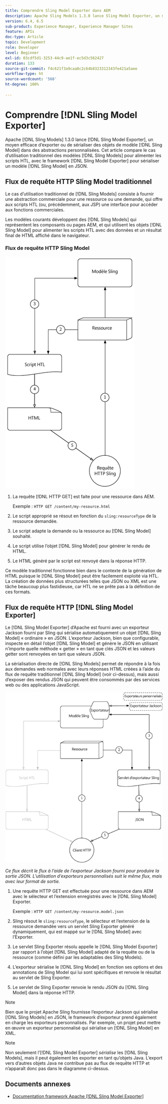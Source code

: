 ```yaml
---
title: Comprendre Sling Model Exporter dans AEM
description: Apache Sling Models 1.3.0 lance Sling Model Exporter, un moyen efficace d’exporter ou de sérialiser des objets de modèle Sling Model dans des abstractions personnalisées. Cet article compare le cas d’utilisation traditionnel des modèles Sling pour alimenter les scripts HTL, avec le framework Sling Model Exporter pour sérialiser un modèle Sling Model en JSON.
version: 6.4, 6.5
sub-product: Experience Manager, Experience Manager Sites
feature: APIs
doc-type: Article
topic: Development
role: Developer
level: Beginner
exl-id: 03cdf5d1-3253-44c9-ae1f-ec5d3c562427
duration: 133
source-git-commit: f4c621f3a9caa8c2c64b8323312343fe421a5aee
workflow-type: ht
source-wordcount: '568'
ht-degree: 100%

---
```


# Comprendre [!DNL Sling Model Exporter]

Apache [!DNL Sling Models] 1.3.0 lance [!DNL Sling Model Exporter], un moyen efficace d’exporter ou de sérialiser des objets de modèle [!DNL Sling Model] dans des abstractions personnalisées. Cet article compare le cas d’utilisation traditionnel des modèles [!DNL Sling Models] pour alimenter les scripts HTL, avec le framework [!DNL Sling Model Exporter] pour sérialiser un modèle [!DNL Sling Model] en JSON.

## Flux de requête HTTP Sling Model traditionnel

Le cas d’utilisation traditionnel de [!DNL Sling Models] consiste à fournir une abstraction commerciale pour une ressource ou une demande, qui offre aux scripts HTL (ou, précédemment, aux JSP) une interface pour accéder aux fonctions commerciales.

Les modèles courants développent des [!DNL Sling Models] qui représentent les composants ou pages AEM, et qui utilisent les objets [!DNL Sling Model] pour alimenter les scripts HTL avec des données et un résultat final de HTML affiché dans le navigateur.

### Flux de requête HTTP Sling Model

![Flux de requête Sling Model.](./assets/understand-sling-model-exporter/sling-model-request-flow.png)

1. La requête [!DNL HTTP GET] est faite pour une ressource dans AEM.

   Exemple : `HTTP GET /content/my-resource.html`

1. Le script approprié se résout en fonction du `sling:resourceType` de la ressource demandée.

1. Le script adapte la demande ou la ressource au [!DNL Sling Model] souhaité.

1. Le script utilise l’objet [!DNL Sling Model] pour générer le rendu de HTML.

1. Le HTML généré par le script est renvoyé dans la réponse HTTP.

Ce modèle traditionnel fonctionne bien dans le contexte de la génération de HTML puisque le [!DNL Sling Model] peut être facilement exploité via HTL. La création de données plus structurées telles que JSON ou XML est une tâche beaucoup plus fastidieuse, car HTL ne se prête pas à la définition de ces formats.

## Flux de requête HTTP [!DNL Sling Model Exporter]

Le [!DNL Sling Model Exporter] d’Apache est fourni avec un exporteur Jackson fourni par Sling qui sérialise automatiquement un objet [!DNL Sling Model] « ordinaire » en JSON. L’exporteur Jackson, bien que configurable, inspecte en détail l’objet [!DNL Sling Model] et génère le JSON en utilisant n’importe quelle méthode « getter » en tant que clés JSON et les valeurs getter sont renvoyées en tant que valeurs JSON.

La sérialisation directe de [!DNL Sling Models] permet de répondre à la fois aux demandes web normales avec leurs réponses HTML créées à l’aide du flux de requête traditionnel [!DNL Sling Model] (voir ci-dessus), mais aussi d’exposer des rendus JSON qui peuvent être consommés par des services web ou des applications JavaScript.

![Flux de requête HTTP Sling Model Exporter.](./assets/understand-sling-model-exporter/sling-model-exporter-request-flow.png)

*Ce flux décrit le flux à l’aide de l’exporteur Jackson fourni pour produire la sortie JSON. L’utilisation d’exporteurs personnalisés suit le même flux, mais avec leur format de sortie.*

1. Une requête HTTP GET est effectuée pour une ressource dans AEM avec le sélecteur et l’extension enregistrés avec le [!DNL Sling Model] Exporter.

   Exemple : `HTTP GET /content/my-resource.model.json`

1. Sling résout le `sling:resourceType`, le sélecteur et l’extension de la ressource demandée vers un servlet Sling Exporter généré dynamiquement, qui est mappé sur le [!DNL Sling Model] avec l’Exporter.
1. Le servlet Sling Exporter résolu appelle le [!DNL Sling Model Exporter] par rapport à l’objet [!DNL Sling Model] adapté de la requête ou de la ressource (comme défini par les adaptables des Sling Models).
1. L’exporteur sérialise le [!DNL Sling Model] en fonction ses options et des annotations de Sling Model qui lui sont spécifiques et renvoie le résultat au servlet de Sling Exporter.
1. Le servlet de Sling Exporter renvoie le rendu JSON du [!DNL Sling Model] dans la réponse HTTP.

>[!NOTE]
>
>Bien que le projet Apache Sling fournisse l’exporteur Jackson qui sérialise [!DNL Sling Models] en JSON, le framework d’exporteur prend également en charge les exporteurs personnalisés. Par exemple, un projet peut mettre en œuvre un exporteur personnalisé qui sérialise un [!DNL Sling Model] en XML.

>[!NOTE]
>
>Non seulement l’[!DNL Sling Model Exporter] *sérialise* les [!DNL Sling Models], mais il peut également les exporter en tant qu’objets Java. L’export vers d’autres objets Java ne contribue pas au flux de requête HTTP et n’apparaît donc pas dans le diagramme ci-dessus.

## Documents annexes

* [Documentation framework Apache [!DNL Sling Model Exporter] ](https://sling.apache.org/documentation/bundles/models.html#exporter-framework-since-130)
